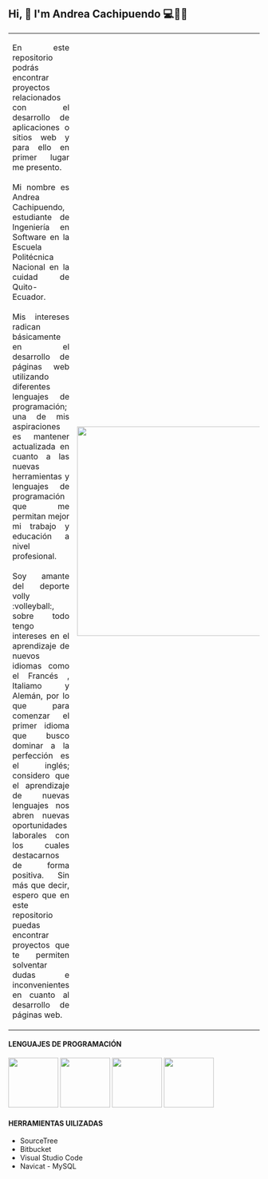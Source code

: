 ## Hi, 👋 I'm Andrea Cachipuendo :computer::ghost::hand_over_mouth:

<table class="table" border:"none">
  <tbody>
    <tr>
      <td align="justify" width="70%">
        <p font: "caption" font-size:"smaller">
        En este repositorio podrás encontrar proyectos relacionados con el desarrollo de aplicaciones o sitios web y para ello en primer lugar me presento. <br><br>
          Mi nombre es Andrea Cachipuendo, estudiante de Ingeniería en Software en la Escuela Politécnica Nacional en la cuidad de Quito-Ecuador. <br><br> Mis intereses radican básicamente en el desarrollo de páginas web utilizando diferentes lenguajes de programación; una de mis aspiraciones es mantener actualizada en cuanto a las nuevas herramientas y lenguajes de programación que me permitan mejor mi trabajo y educación a nivel profesional. 
          <br><br>Soy amante del deporte volly :volleyball:, sobre todo tengo intereses en el aprendizaje de nuevos idiomas como el Francés , Italiamo y Alemán, por lo que para comenzar el primer idioma que busco dominar a la perfección es el inglés; considero que el aprendizaje de nuevas lenguajes nos abren nuevas oportunidades laborales con los cuales destacarnos de forma positiva. Sin más que decir, espero que en este repositorio puedas encontrar proyectos que te permiten solventar dudas e inconvenientes en cuanto al desarrollo de páginas web.
        </p>
      </td>
      <td width="100">
        <picture>
          <img src="https://user-images.githubusercontent.com/49161433/234620436-f5287836-596a-4d1c-b782-1d94cc916acb.png" width="400" height="420" />
        </picture>
      </td>
    </tr>
  </tbody>
</table>

#### LENGUAJES DE PROGRAMACIÓN

<picture>
  <img src="https://www.jairogarciarincon.com/img/clases/1325.jpg" width="100px" height="100px" />
</picture>
<picture>
  <img src="https://www.atodocurso.com/sites/default/files/html.png" width="100px" height="100px" />
</picture>
<picture>
  <img src="https://www.jasoft.org/Blog/image.axd?picture=/2017/css3logo.png" width="100px" height="100px" />
</picture>
<picture>
  <img src="https://webirix.com/wp-content/uploads/2014/05/elephpant.png" width="100px" height="100px" />
</picture>

#### HERRAMIENTAS UILIZADAS
- SourceTree
- Bitbucket
- Visual Studio Code
- Navicat - MySQL


<!--
**andreavs05/andreavs05** is a ✨ _special_ ✨ repository because its `README.md` (this file) appears on your GitHub profile.

Here are some ideas to get you started:


- 👯 I’m looking to collaborate on ...
- 🤔 I’m looking for help with ...
- 💬 Ask me about ...
- 📫 How to reach me: ...
- 😄 Pronouns: ...
- ⚡ Fun fact: ...
-->
